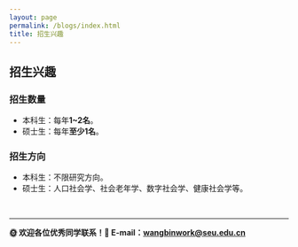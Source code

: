 ```yaml
---
layout: page
permalink: /blogs/index.html
title: 招生兴趣
---
```


## **招生兴趣**
###  招生数量
- 本科生：每年**1~2名**。
- 硕士生：每年**至少1名**。

### 招生方向
- 本科生：不限研究方向。
- 硕士生：人口社会学、社会老年学、数字社会学、健康社会学等。

<br>


---

**🌞 欢迎各位优秀同学联系！📧 E-mail：wangbinwork@seu.edu.cn**



<br>
